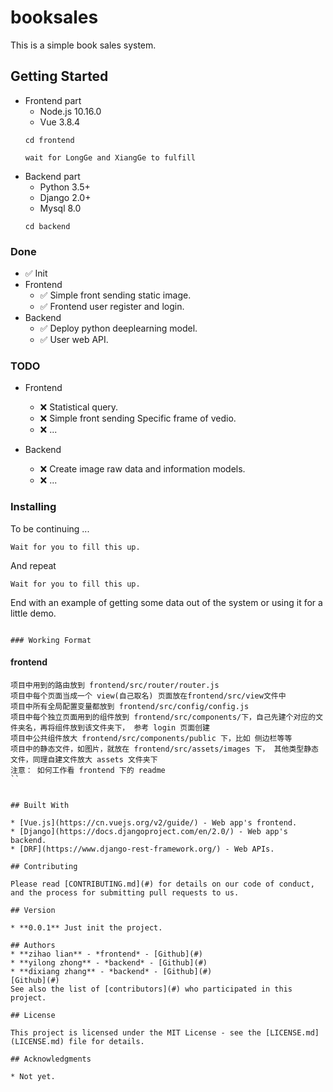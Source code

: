 # booksales

This is a simple book sales system.

## Getting Started

- Frontend part
    * Node.js 10.16.0
    * Vue 3.8.4
    ```
    cd frontend
    ```
    ```
    wait for LongGe and XiangGe to fulfill
    ```
- Backend part
    * Python 3.5+ 
    * Django 2.0+
    * Mysql 8.0
    ```
    cd backend
    ```

### Done
- ✅ Init  
- Frontend
    - ✅ Simple front sending static image.
    - ✅ Frontend user register and login.
- Backend
    - ✅ Deploy python deeplearning model.
    - ✅ User web API.


### TODO
- Frontend
    - ❌ Statistical query.
    - ❌ Simple front sending Specific frame of vedio.
    - ❌ ...

- Backend
    - ❌ Create image raw data and information models.  
    - ❌ ...


### Installing

To be continuing ...

```
Wait for you to fill this up.
```

And repeat

```
Wait for you to fill this up.
```

End with an example of getting some data out of the system or using it for a little demo.

```

### Working Format
```
#### frontend
```
项目中用到的路由放到 frontend/src/router/router.js 
项目中每个页面当成一个 view(自己取名) 页面放在frontend/src/view文件中
项目中所有全局配置变量都放到 frontend/src/config/config.js
项目中每个独立页面用到的组件放到 frontend/src/components/下，自己先建个对应的文件夹名，再将组件放到该文件夹下， 参考 login 页面创建
项目中公共组件放大 frontend/src/components/public 下，比如 侧边栏等等
项目中的静态文件，如图片，就放在 frontend/src/assets/images 下， 其他类型静态文件，同理自建文件放大 assets 文件夹下
注意： 如何工作看 frontend 下的 readme
``


## Built With

* [Vue.js](https://cn.vuejs.org/v2/guide/) - Web app's frontend.
* [Django](https://docs.djangoproject.com/en/2.0/) - Web app's backend.
* [DRF](https://www.django-rest-framework.org/) - Web APIs.

## Contributing

Please read [CONTRIBUTING.md](#) for details on our code of conduct, and the process for submitting pull requests to us.

## Version

* **0.0.1** Just init the project.

## Authors
* **zihao lian** - *frontend* - [Github](#)
* **yilong zhong** - *backend* - [Github](#)
* **dixiang zhang** - *backend* - [Github](#)
[Github](#)
See also the list of [contributors](#) who participated in this project.

## License

This project is licensed under the MIT License - see the [LICENSE.md](LICENSE.md) file for details.

## Acknowledgments

* Not yet.

